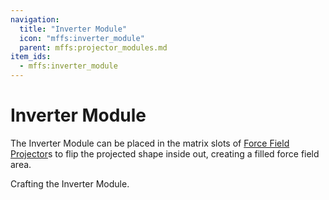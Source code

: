 ```yaml
---
navigation:
  title: "Inverter Module"
  icon: "mffs:inverter_module"
  parent: mffs:projector_modules.md
item_ids:
  - mffs:inverter_module
---
```


# Inverter Module

<ItemImage id="mffs:inverter_module" />

The <Color id="dark_purple">Inverter Module</Color> can be placed in the matrix slots of [Force Field Projector](../machines/projector.md)s to flip the projected shape inside out, creating a filled force field area.

Crafting the <Color id="dark_purple">Inverter Module</Color>.

<Recipe id="mffs:inverter_module" />

